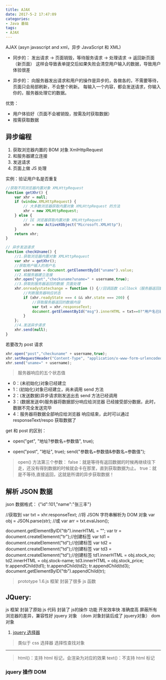 ```yaml
---
title: AJAX
date: 2017-5-2 17:47:09 
categories:
- Java 基础
tags: 
- AJAX
---
```


AJAX (asyn javascript and xml，异步 JavaScript 和 XML)

<!--more-->

- 同步的：
发出请求 → 页面销毁，等待服务请求 → 处理请求 → 返回新页面（新页面）
这样会导致表单提交后如果失败会清空用户输入的数据，导致用户体验很差

- 异步的：
向服务器发出请求和用户的操作是异步的，各做各的，不需要等待，页面只会局部刷新，不会整个刷新。
每输入一个内容，都会发送请求，你输入你的，服务器处理它的数据。

优势：
- 用户体验好（页面不会被销毁，按需及时获取数据）
- 按需获取数据

## 异步编程
1. 获取浏览器内置的 BOM 对象 XmlHttpRequest
2. 和服务器建立连接
3. 发送请求
4. 页面上做 JS 处理

实例：验证用户名是否重复
```JavaScript
//获取不同浏览器内置对象 XMLHttpRequest
function getXhr() {
	var xhr = null;
	if (window.XMLHttpRequest) {
		// 大多数浏览器获取内置对象 XMLHttpRequest 的方法
		xhr = new XMLHttpRequest;
	} else {
		// IE 浏览器获取内置对象 XMLHttpRequest
		xhr = new ActiveXObject("Microsoft.XMLHttp");
	}
	return xhr;
}

// 异步发送请求
function checkUname() {
	//1.获取浏览器内置对象 XMLHttpRequest
	var xhr = getXhr();
	//获取用户输入的用户名
	var username = document.getElementById("uname").value;
	//2.和服务器建立连接
	xhr.open("get","checkuname?uname=" + username,true);
	//3.获取到服务器返回的数据 页面处理
	xhr.onreadystatechange = function () {//回调函数 callback（服务器返回数据后才会执行，而不是立即执行，根据服务器返回的状态码进行相应处理）
		//判断服务器响应状态
		if (xhr.readyState === 4 && xhr.state === 200) {
			//获取服务器返回的数据内容
			var txt = xhr.responseText;
			document.getElementById("msg").innerHTML = txt==0?"用户名已被使用":"";
		}
	};
	//4.发送异步请求
	xhr.send(null);
}
```

若要改为 post 请求
```JavaScript
xhr.open("post","checkuname" + username,true);
xhr.setRequestHeader("Content-Type", "application/x-www-form-urlencoded");
xhr.send("uname=" + username);
```

>服务器响应的五个状态值
- 0：(未初始化)对象已经建立
- 1：(初始化)对象已经建立，尚未调用 send 方法 
- 2：(发送数据)异步请求刚发送出去  send 方法已经调用
- 3：(数据发送中)服务器将数据部分响应给浏览器   已经接受部分数据，此时，数据不完全发送完毕
- 4：服务器将数据全部响应给浏览器 响应结束，此时可以通过 responseText/respo 获取数据了

get 和 post 的区别：
- open("get", "地址?参数名=参数值", true);

- open("post", "地址", true);
send("参数名=参数值&参数名=参数值");

>open() 方法第三个参数：
>false：就是等待有返回数据的时候再继续往下走，还没有得到数据的时候就会卡在那里，直到获取数据为止。
>true：就是不等待,直接返回，这就是所谓的异步获取数据！

## 解析 JSON 数据
json 数据格式：
{"id":101,"name":"张三丰"}

//获取到
var txt = xhr.responseText;
//将 JSON 字符串解析为 DOM 对象
var obj = JSON.parse(str);
//或
var arr = txt.evalJson();

document.getElementByID("tb").innerHTML = "";
var tr = document.createElemennt("tr");//创建标签
var td1 = document.createElemennt("td");//创建标签
var td2 = document.createElemennt("td");//创建标签
var td3 = document.createElemennt("td");//创建标签
td1.innerHTML = obj.stock_no;
td2.innerHTML = obj.stock-name;
td3.innerHTML = obj.stock_price;
tr.appendChild(td1);
tr.appendChild(td2);
tr.appendChild(td3);
document.getElementByID("tb").appendChild(tr);

>prototype 1.6.js 框架
>封装了很多 js 函数





## JQuery:
js 框架 封装了原始 js 代码
封装了 js的操作
功能
开发效率快 准确度高
屏蔽所有浏览器的差异，兼容性好
jquery 对象  （dom 对象封装后成了 jquery对象）
dom 对象

1. [jquery 选择器](http://www.w3school.com.cn/jquery/jquery_ref_selectors.asp)

>类似于 css 选择器
>选择性查找对象


------

>html()：支持 html 标记，会渲染为对应的效果
>text()：不支持 html 标记


### jquery 操作 DOM
